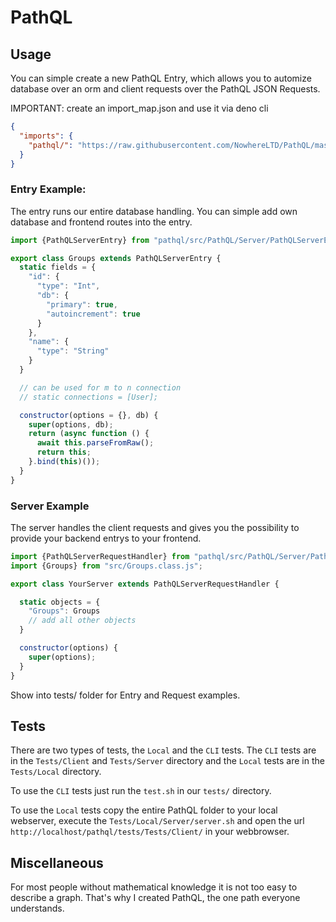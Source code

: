 # PathQL

## Usage
You can simple create a new PathQL Entry, which allows you to automize database over an orm and client requests over the PathQL JSON Requests.

IMPORTANT: create an import_map.json and use it via deno cli
```json
{
  "imports": {
    "pathql/": "https://raw.githubusercontent.com/NowhereLTD/PathQL/master/"
  }
}
```

### Entry Example:

The entry runs our entire database handling. You can simple add own database and frontend routes into the entry.

```javascript
import {PathQLServerEntry} from "pathql/src/PathQL/Server/PathQLServerEntry.class.js"

export class Groups extends PathQLServerEntry {
  static fields = {
    "id": {
      "type": "Int",
      "db": {
        "primary": true,
        "autoincrement": true
      }
    },
    "name": {
      "type": "String"
    }
  }

  // can be used for m to n connection
  // static connections = [User];

  constructor(options = {}, db) {
    super(options, db);
    return (async function () {
      await this.parseFromRaw();
      return this;
    }.bind(this)());
  }
}
```

### Server Example

The server handles the client requests and gives you the possibility to provide your backend entrys to your frontend.

```javascript
import {PathQLServerRequestHandler} from "pathql/src/PathQL/Server/PathQLServerRequestHandler.class.js";
import {Groups} from "src/Groups.class.js";

export class YourServer extends PathQLServerRequestHandler {

  static objects = {
    "Groups": Groups
    // add all other objects
  }

  constructor(options) {
    super(options);
  }
}
```


Show into tests/ folder for Entry and Request examples.

## Tests
There are two types of tests, the `Local` and the `CLI` tests.
The `CLI` tests are in the `Tests/Client` and `Tests/Server` directory and the `Local` tests are in the `Tests/Local` directory.

To use the `CLI` tests just run the `test.sh` in our `tests/` directory.

To use the `Local` tests copy the entire PathQL folder to your local webserver, execute the `Tests/Local/Server/server.sh` and open the url `http://localhost/pathql/tests/Tests/Client/` in your webbrowser.

## Miscellaneous
For most people without mathematical knowledge it is not too easy to describe a graph.  That's why I created PathQL, the one path everyone understands.